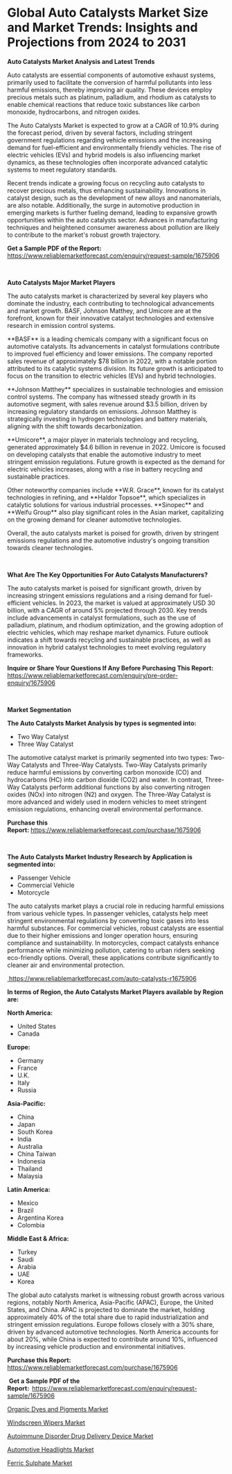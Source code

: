 <p><h1>Global Auto Catalysts Market Size and Market Trends: Insights and Projections from 2024 to 2031</h1></p><p><strong>Auto Catalysts Market Analysis and Latest Trends</strong></p>
<p><p>Auto catalysts are essential components of automotive exhaust systems, primarily used to facilitate the conversion of harmful pollutants into less harmful emissions, thereby improving air quality. These devices employ precious metals such as platinum, palladium, and rhodium as catalysts to enable chemical reactions that reduce toxic substances like carbon monoxide, hydrocarbons, and nitrogen oxides.</p><p>The Auto Catalysts Market is expected to grow at a CAGR of 10.9% during the forecast period, driven by several factors, including stringent government regulations regarding vehicle emissions and the increasing demand for fuel-efficient and environmentally friendly vehicles. The rise of electric vehicles (EVs) and hybrid models is also influencing market dynamics, as these technologies often incorporate advanced catalytic systems to meet regulatory standards.</p><p>Recent trends indicate a growing focus on recycling auto catalysts to recover precious metals, thus enhancing sustainability. Innovations in catalyst design, such as the development of new alloys and nanomaterials, are also notable. Additionally, the surge in automotive production in emerging markets is further fueling demand, leading to expansive growth opportunities within the auto catalysts sector. Advances in manufacturing techniques and heightened consumer awareness about pollution are likely to contribute to the market's robust growth trajectory.</p></p>
<p><strong>Get a Sample PDF of the Report:&nbsp;</strong> <a href="https://www.reliablemarketforecast.com/enquiry/request-sample/1675906?utm_campaign=1159&utm_medium=2&utm_source=Github&utm_content=ia&utm_term=11112024&utm_id=auto-catalysts">https://www.reliablemarketforecast.com/enquiry/request-sample/1675906</a></p>
<p>&nbsp;</p>
<p><strong>Auto Catalysts Major Market Players</strong></p>
<p><p>The auto catalysts market is characterized by several key players who dominate the industry, each contributing to technological advancements and market growth. BASF, Johnson Matthey, and Umicore are at the forefront, known for their innovative catalyst technologies and extensive research in emission control systems.</p><p>**BASF** is a leading chemicals company with a significant focus on automotive catalysts. Its advancements in catalyst formulations contribute to improved fuel efficiency and lower emissions. The company reported sales revenue of approximately $78 billion in 2022, with a notable portion attributed to its catalytic systems division. Its future growth is anticipated to focus on the transition to electric vehicles (EVs) and hybrid technologies.</p><p>**Johnson Matthey** specializes in sustainable technologies and emission control systems. The company has witnessed steady growth in its automotive segment, with sales revenue around $3.5 billion, driven by increasing regulatory standards on emissions. Johnson Matthey is strategically investing in hydrogen technologies and battery materials, aligning with the shift towards decarbonization.</p><p>**Umicore**, a major player in materials technology and recycling, generated approximately $4.6 billion in revenue in 2022. Umicore is focused on developing catalysts that enable the automotive industry to meet stringent emission regulations. Future growth is expected as the demand for electric vehicles increases, along with a rise in battery recycling and sustainable practices.</p><p>Other noteworthy companies include **W.R. Grace**, known for its catalyst technologies in refining, and **Haldor Topsoe**, which specializes in catalytic solutions for various industrial processes. **Sinopec** and **Weifu Group** also play significant roles in the Asian market, capitalizing on the growing demand for cleaner automotive technologies.</p><p>Overall, the auto catalysts market is poised for growth, driven by stringent emissions regulations and the automotive industry's ongoing transition towards cleaner technologies.</p></p>
<p>&nbsp;</p>
<p><strong>What Are The Key Opportunities For Auto Catalysts Manufacturers?</strong></p>
<p><p>The auto catalysts market is poised for significant growth, driven by increasing stringent emissions regulations and a rising demand for fuel-efficient vehicles. In 2023, the market is valued at approximately USD 30 billion, with a CAGR of around 5% projected through 2030. Key trends include advancements in catalyst formulations, such as the use of palladium, platinum, and rhodium optimization, and the growing adoption of electric vehicles, which may reshape market dynamics. Future outlook indicates a shift towards recycling and sustainable practices, as well as innovation in hybrid catalyst technologies to meet evolving regulatory frameworks.</p></p>
<p><strong>Inquire or Share Your Questions If Any Before Purchasing This Report:</strong> <a href="https://www.reliablemarketforecast.com/enquiry/pre-order-enquiry/1675906?utm_campaign=1159&utm_medium=2&utm_source=Github&utm_content=ia&utm_term=11112024&utm_id=auto-catalysts">https://www.reliablemarketforecast.com/enquiry/pre-order-enquiry/1675906</a></p>
<p>&nbsp;</p>
<p><strong>Market Segmentation</strong></p>
<p><strong>The Auto Catalysts Market Analysis by types is segmented into:</strong></p>
<p><ul><li>Two Way Catalyst</li><li>Three Way Catalyst</li></ul></p>
<p><p>The automotive catalyst market is primarily segmented into two types: Two-Way Catalysts and Three-Way Catalysts. Two-Way Catalysts primarily reduce harmful emissions by converting carbon monoxide (CO) and hydrocarbons (HC) into carbon dioxide (CO2) and water. In contrast, Three-Way Catalysts perform additional functions by also converting nitrogen oxides (NOx) into nitrogen (N2) and oxygen. The Three-Way Catalyst is more advanced and widely used in modern vehicles to meet stringent emission regulations, enhancing overall environmental performance.</p></p>
<p><strong>Purchase this Report:&nbsp;</strong><a href="https://www.reliablemarketforecast.com/purchase/1675906?utm_campaign=1159&utm_medium=2&utm_source=Github&utm_content=ia&utm_term=11112024&utm_id=auto-catalysts">https://www.reliablemarketforecast.com/purchase/1675906</a></p>
<p>&nbsp;</p>
<p><strong>The Auto Catalysts Market Industry Research by Application is segmented into:</strong></p>
<p><ul><li>Passenger Vehicle</li><li>Commercial Vehicle</li><li>Motorcycle</li></ul></p>
<p><p>The auto catalysts market plays a crucial role in reducing harmful emissions from various vehicle types. In passenger vehicles, catalysts help meet stringent environmental regulations by converting toxic gases into less harmful substances. For commercial vehicles, robust catalysts are essential due to their higher emissions and longer operation hours, ensuring compliance and sustainability. In motorcycles, compact catalysts enhance performance while minimizing pollution, catering to urban riders seeking eco-friendly options. Overall, these applications contribute significantly to cleaner air and environmental protection.</p></p>
<p><a href="https://www.reliablemarketforecast.com/auto-catalysts-r1675906?utm_campaign=1159&utm_medium=2&utm_source=Github&utm_content=ia&utm_term=11112024&utm_id=auto-catalysts">&nbsp;https://www.reliablemarketforecast.com/auto-catalysts-r1675906</a></p>
<p><strong>In terms of Region, the Auto Catalysts Market Players available by Region are:</strong></p>
<p>
    <p> <strong> North America: </strong>
        <ul>
            <li>United States</li>
            <li>Canada</li>
        </ul>
        </p> 
    <p> <strong> Europe: </strong>
        <ul>
            <li>Germany</li>
            <li>France</li>
            <li>U.K.</li>
            <li>Italy</li>
            <li>Russia</li>
        </ul>
        </p> 
    <p> <strong> Asia-Pacific: </strong>
        <ul>
            <li>China</li>
            <li>Japan</li>
            <li>South Korea</li>
            <li>India</li>
            <li>Australia</li>
            <li>China Taiwan</li>
            <li>Indonesia</li>
            <li>Thailand</li>
            <li>Malaysia</li>
        </ul>
        </p> 
    <p> <strong> Latin America: </strong>
        <ul>
            <li>Mexico</li>
            <li>Brazil</li>
            <li>Argentina Korea</li>
            <li>Colombia</li>
        </ul>
        </p> 
    <p> <strong> Middle East & Africa: </strong>
        <ul>
            <li>Turkey</li>
            <li>Saudi</li>
            <li>Arabia</li>
            <li>UAE</li>
            <li>Korea</li>
        </ul>
    </p>
    </p>
<p><p>The global auto catalysts market is witnessing robust growth across various regions, notably North America, Asia-Pacific (APAC), Europe, the United States, and China. APAC is projected to dominate the market, holding approximately 40% of the total share due to rapid industrialization and stringent emission regulations. Europe follows closely with a 30% share, driven by advanced automotive technologies. North America accounts for about 20%, while China is expected to contribute around 10%, influenced by increasing vehicle production and environmental initiatives.</p></p>
<p><strong>Purchase this Report: </strong><a href="https://www.reliablemarketforecast.com/purchase/1675906?utm_campaign=1159&utm_medium=2&utm_source=Github&utm_content=ia&utm_term=11112024&utm_id=auto-catalysts">https://www.reliablemarketforecast.com/purchase/1675906</a></p>
<p>&nbsp;<strong>Get a Sample PDF of the Report:&nbsp;&nbsp;</strong><a href="https://www.reliablemarketforecast.com/enquiry/request-sample/1675906?utm_campaign=1159&utm_medium=2&utm_source=Github&utm_content=ia&utm_term=11112024&utm_id=auto-catalysts">https://www.reliablemarketforecast.com/enquiry/request-sample/1675906</a></p>
<p><strong></strong></p>
<p><p><a href="https://github.com/chantekestenmo/Market-Research-Report-List-1/blob/main/organic-dyes-and-pigments-market.md?utm_campaign=1159&utm_medium=2&utm_source=Github&utm_content=ia&utm_term=11112024&utm_id=auto-catalysts">Organic Dyes and Pigments Market</a></p><p><a href="https://www.linkedin.com/pulse/windscreen-wipers-market-dynamics-application-types-emerging-up4ff?utm_campaign=1159&utm_medium=2&utm_source=Github&utm_content=ia&utm_term=11112024&utm_id=auto-catalysts">Windscreen Wipers Market</a></p><p><a href="https://issuu.com/reportprime-2/docs/autoimmune-disorder-drug-delivery-d_949372b9815853?utm_campaign=1159&utm_medium=2&utm_source=Github&utm_content=ia&utm_term=11112024&utm_id=auto-catalysts">Autoimmune Disorder Drug Delivery Device Market</a></p><p><a href="https://www.linkedin.com/pulse/automotive-headlights-market-shifts-strategic-analysis-2024-2031-7gh4f?utm_campaign=1159&utm_medium=2&utm_source=Github&utm_content=ia&utm_term=11112024&utm_id=auto-catalysts">Automotive Headlights Market</a></p><p><a href="https://github.com/mickahmaland/Market-Research-Report-List-1/blob/main/ferric-sulphate-market.md?utm_campaign=1159&utm_medium=2&utm_source=Github&utm_content=ia&utm_term=11112024&utm_id=auto-catalysts">Ferric Sulphate Market</a></p></p>